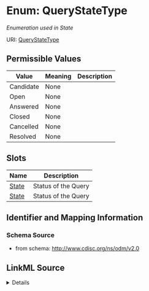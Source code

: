 # Enum: QueryStateType




_Enumeration used in State_



URI: [QueryStateType](QueryStateType)

## Permissible Values

| Value | Meaning | Description |
| --- | --- | --- |
| Candidate | None |  |
| Open | None |  |
| Answered | None |  |
| Closed | None |  |
| Cancelled | None |  |
| Resolved | None |  |




## Slots

| Name | Description |
| ---  | --- |
| [State](State.md) | Status of the Query |
| [State](State.md) | Status of the Query |






## Identifier and Mapping Information







### Schema Source


* from schema: http://www.cdisc.org/ns/odm/v2.0




## LinkML Source

<details>
```yaml
name: QueryStateType
description: Enumeration used in State
from_schema: http://www.cdisc.org/ns/odm/v2.0
rank: 1000
permissible_values:
  Candidate:
    text: Candidate
    is_a: QueryStateType
  Open:
    text: Open
    is_a: QueryStateType
  Answered:
    text: Answered
    is_a: QueryStateType
  Closed:
    text: Closed
    is_a: QueryStateType
  Cancelled:
    text: Cancelled
    is_a: QueryStateType
  Resolved:
    text: Resolved
    is_a: QueryStateType

```
</details>
